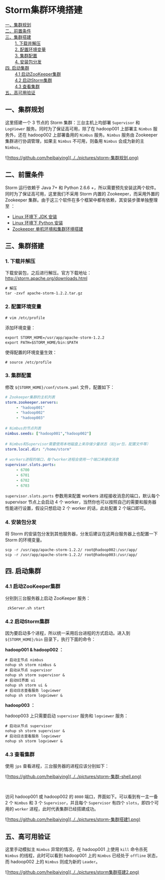 # Storm集群环境搭建

<nav>
<a href="#一集群规划">一、集群规划</a><br/>
<a href="#二前置条件">二、前置条件</a><br/>
<a href="#三集群搭建">三、集群搭建</a><br/>
&nbsp;&nbsp;&nbsp;&nbsp;&nbsp;&nbsp;&nbsp;&nbsp;<a href="#1-下载并解压">1. 下载并解压</a><br/>
&nbsp;&nbsp;&nbsp;&nbsp;&nbsp;&nbsp;&nbsp;&nbsp;<a href="#2-配置环境变量">2. 配置环境变量</a><br/>
&nbsp;&nbsp;&nbsp;&nbsp;&nbsp;&nbsp;&nbsp;&nbsp;<a href="#3-集群配置">3. 集群配置</a><br/>
&nbsp;&nbsp;&nbsp;&nbsp;&nbsp;&nbsp;&nbsp;&nbsp;<a href="#4-安装包分发">4. 安装包分发</a><br/>
<a href="#四-启动集群">四. 启动集群</a><br/>
&nbsp;&nbsp;&nbsp;&nbsp;&nbsp;&nbsp;&nbsp;&nbsp;<a href="#41-启动ZooKeeper集群">4.1 启动ZooKeeper集群</a><br/>
&nbsp;&nbsp;&nbsp;&nbsp;&nbsp;&nbsp;&nbsp;&nbsp;<a href="#42-启动Storm集群">4.2 启动Storm集群</a><br/>
&nbsp;&nbsp;&nbsp;&nbsp;&nbsp;&nbsp;&nbsp;&nbsp;<a href="#43-查看集群">4.3 查看集群</a><br/>
<a href="#五高可用验证">五、高可用验证</a><br/>
</nav>







## 一、集群规划

这里搭建一个 3 节点的 Storm 集群：三台主机上均部署 `Supervisor` 和 `LogViewer` 服务。同时为了保证高可用，除了在 hadoop001 上部署主 `Nimbus` 服务外，还在 hadoop002 上部署备用的 `Nimbus` 服务。`Nimbus` 服务由 Zookeeper 集群进行协调管理，如果主 `Nimbus` 不可用，则备用 `Nimbus` 会成为新的主 `Nimbus`。

![https://github.com/heibaiying](../../pictures/storm-集群规划.png)

## 二、前置条件

Storm 运行依赖于 Java 7+ 和 Python 2.6.6 +，所以需要预先安装这两个软件。同时为了保证高可用，这里我们不采用 Storm 内置的 Zookeeper，而采用外置的 Zookeeper 集群。由于这三个软件在多个框架中都有依赖，其安装步骤单独整理至 ：

- [Linux 环境下 JDK 安装](https://github.com/heibaiying/BigData-Notes/blob/master/notes/installation/Linux下JDK安装.md)
- [Linux 环境下 Python 安装](https://github.com/heibaiying/BigData-Notes/blob/master/notes/installation/Linux下Python安装.md)
- [Zookeeper 单机环境和集群环境搭建](https://github.com/heibaiying/BigData-Notes/blob/master/notes/installation/Zookeeper单机环境和集群环境搭建.md)



## 三、集群搭建

### 1. 下载并解压

下载安装包，之后进行解压。官方下载地址：http://storm.apache.org/downloads.html 

```shell
# 解压
tar -zxvf apache-storm-1.2.2.tar.gz

```

### 2. 配置环境变量

```shell
# vim /etc/profile
```

添加环境变量：

```shell
export STORM_HOME=/usr/app/apache-storm-1.2.2
export PATH=$STORM_HOME/bin:$PATH
```

使得配置的环境变量生效：

```shell
# source /etc/profile
```

### 3. 集群配置

修改 `${STORM_HOME}/conf/storm.yaml` 文件，配置如下：

```yaml
# Zookeeper集群的主机列表
storm.zookeeper.servers:
     - "hadoop001"
     - "hadoop002"
     - "hadoop003"

# Nimbus的节点列表
nimbus.seeds: ["hadoop001","hadoop002"]

# Nimbus和Supervisor需要使用本地磁盘上来存储少量状态（如jar包，配置文件等）
storm.local.dir: "/home/storm"

# workers进程的端口，每个worker进程会使用一个端口来接收消息
supervisor.slots.ports:
     - 6700
     - 6701
     - 6702
     - 6703
```

`supervisor.slots.ports` 参数用来配置 workers 进程接收消息的端口，默认每个 supervisor 节点上会启动 4 个 worker，当然你也可以按照自己的需要和服务器性能进行设置，假设只想启动 2 个 worker 的话，此处配置 2 个端口即可。

### 4. 安装包分发

将 Storm 的安装包分发到其他服务器，分发后建议在这两台服务器上也配置一下 Storm 的环境变量。

```shell
scp -r /usr/app/apache-storm-1.2.2/ root@hadoop002:/usr/app/
scp -r /usr/app/apache-storm-1.2.2/ root@hadoop003:/usr/app/
```



## 四. 启动集群

### 4.1 启动ZooKeeper集群

分别到三台服务器上启动 ZooKeeper 服务：

```shell
 zkServer.sh start
```

### 4.2 启动Storm集群

因为要启动多个进程，所以统一采用后台进程的方式启动。进入到 `${STORM_HOME}/bin` 目录下，执行下面的命令：

**hadoop001 & hadoop002 ：**

```shell
# 启动主节点 nimbus
nohup sh storm nimbus &
# 启动从节点 supervisor 
nohup sh storm supervisor &
# 启动UI界面 ui  
nohup sh storm ui &
# 启动日志查看服务 logviewer 
nohup sh storm logviewer &
```

**hadoop003 ：**

hadoop003 上只需要启动 `supervisor` 服务和 `logviewer` 服务：

```shell
# 启动从节点 supervisor 
nohup sh storm supervisor &
# 启动日志查看服务 logviewer 
nohup sh storm logviewer &
```



### 4.3 查看集群

使用 `jps` 查看进程，三台服务器的进程应该分别如下：

![https://github.com/heibaiying](../../pictures/storm-集群-shell.png)


<br/>

访问 hadoop001 或 hadoop002 的 `8080` 端口，界面如下。可以看到有一主一备 2 个 `Nimbus` 和 3 个 `Supervisor`，并且每个 `Supervisor` 有四个 `slots`，即四个可用的 `worker` 进程，此时代表集群已经搭建成功。

![https://github.com/heibaiying](../../pictures/storm-集群搭建1.png)


## 五、高可用验证

这里手动模拟主 `Nimbus` 异常的情况，在 hadoop001 上使用 `kill` 命令杀死 `Nimbus` 的线程，此时可以看到 hadoop001 上的 `Nimbus` 已经处于 `offline` 状态，而 hadoop002 上的 `Nimbus` 则成为新的 `Leader`。

![https://github.com/heibaiying](../../pictures/storm集群搭建2.png)

